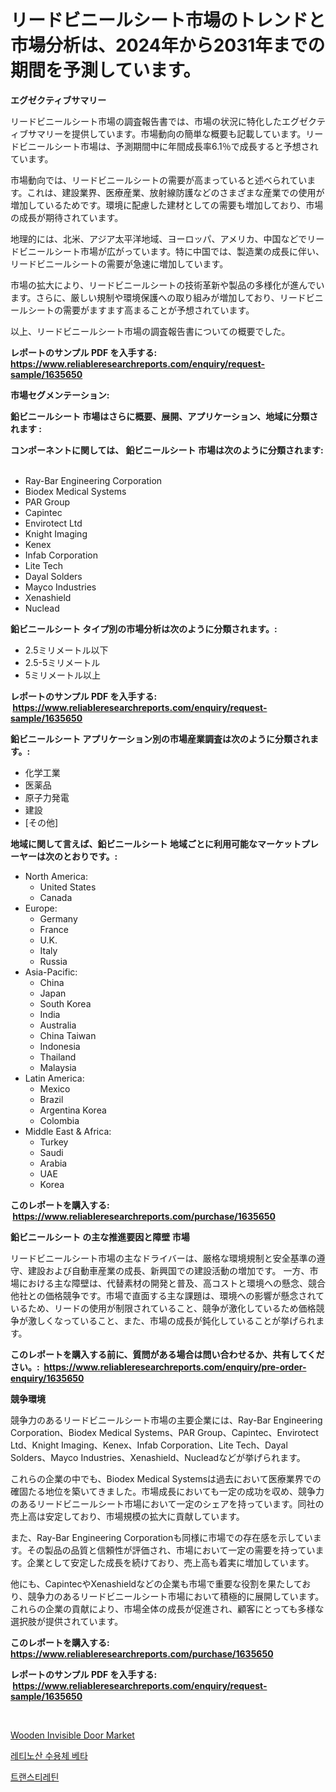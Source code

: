 <p><h1>リードビニールシート市場のトレンドと市場分析は、2024年から2031年までの期間を予測しています。</h1></p><p><strong>エグゼクティブサマリー</strong></p>
<p><p>リードビニールシート市場の調査報告書では、市場の状況に特化したエグゼクティブサマリーを提供しています。市場動向の簡単な概要も記載しています。リードビニールシート市場は、予測期間中に年間成長率6.1％で成長すると予想されています。</p><p>市場動向では、リードビニールシートの需要が高まっていると述べられています。これは、建設業界、医療産業、放射線防護などのさまざまな産業での使用が増加しているためです。環境に配慮した建材としての需要も増加しており、市場の成長が期待されています。</p><p>地理的には、北米、アジア太平洋地域、ヨーロッパ、アメリカ、中国などでリードビニールシート市場が広がっています。特に中国では、製造業の成長に伴い、リードビニールシートの需要が急速に増加しています。</p><p>市場の拡大により、リードビニールシートの技術革新や製品の多様化が進んでいます。さらに、厳しい規制や環境保護への取り組みが増加しており、リードビニールシートの需要がますます高まることが予想されています。</p><p>以上、リードビニールシート市場の調査報告書についての概要でした。</p></p>
<p><strong>レポートのサンプル PDF を入手する: <a href="https://www.reliableresearchreports.com/enquiry/request-sample/1635650">https://www.reliableresearchreports.com/enquiry/request-sample/1635650</a></strong></p>
<p><strong>市場セグメンテーション:</strong></p>
<p><strong> 鉛ビニールシート 市場はさらに概要、展開、アプリケーション、地域に分類されます :</strong></p>
<p><strong>コンポーネントに関しては、 鉛ビニールシート 市場は次のように分類されます: &nbsp;</strong></p>
<p><ul><li>Ray-Bar Engineering Corporation</li><li>Biodex Medical Systems</li><li>PAR Group</li><li>Capintec</li><li>Envirotect Ltd</li><li>Knight Imaging</li><li>Kenex</li><li>Infab Corporation</li><li>Lite Tech</li><li>Dayal Solders</li><li>Mayco Industries</li><li>Xenashield</li><li>Nuclead</li></ul></p>
<p><strong> 鉛ビニールシート タイプ別の市場分析は次のように分類されます。:</strong></p>
<p><ul><li>2.5ミリメートル以下</li><li>2.5-5ミリメートル</li><li>5ミリメートル以上</li></ul></p>
<p><strong>レポートのサンプル PDF を入手する: &nbsp;<a href="https://www.reliableresearchreports.com/enquiry/request-sample/1635650">https://www.reliableresearchreports.com/enquiry/request-sample/1635650</a></strong></p>
<p><strong> 鉛ビニールシート アプリケーション別の市場産業調査は次のように分類されます。:</strong></p>
<p><ul><li>化学工業</li><li>医薬品</li><li>原子力発電</li><li>建設</li><li>[その他]</li></ul></p>
<p><strong>地域に関して言えば、鉛ビニールシート 地域ごとに利用可能なマーケットプレーヤーは次のとおりです。:</strong></p>
<p><ul>
    <li>
        North America:
        <ul>
            <li>United States</li>
            <li>Canada</li>
        </ul>
    </li>
    <li>
        Europe:
        <ul>
            <li>Germany</li>
            <li>France</li>
            <li>U.K.</li>
            <li>Italy</li>
            <li>Russia</li>
        </ul>
    </li>
    <li>
        Asia-Pacific:
        <ul>
            <li>China</li>
            <li>Japan</li>
            <li>South Korea</li>
            <li>India</li>
            <li>Australia</li>
            <li>China Taiwan</li>
            <li>Indonesia</li>
            <li>Thailand</li>
            <li>Malaysia</li>
        </ul>
    </li>
    <li>
        Latin America:
        <ul>
            <li>Mexico</li>
            <li>Brazil</li>
            <li>Argentina Korea</li>
            <li>Colombia</li>
        </ul>
    </li>
    <li>
        Middle East & Africa:
        <ul>
            <li>Turkey</li>
            <li>Saudi</li>
            <li>Arabia</li>
            <li>UAE</li>
            <li>Korea</li>
        </ul>
    </li>
    </ul></p>
<p><strong>このレポートを購入する: &nbsp;<a href="https://www.reliableresearchreports.com/purchase/1635650">https://www.reliableresearchreports.com/purchase/1635650</a></strong></p>
<p><strong>鉛ビニールシート の主な推進要因と障壁 市場</strong></p>
<p><p>リードビニールシート市場の主なドライバーは、厳格な環境規制と安全基準の遵守、建設および自動車産業の成長、新興国での建設活動の増加です。 一方、市場における主な障壁は、代替素材の開発と普及、高コストと環境への懸念、競合他社との価格競争です。市場で直面する主な課題は、環境への影響が懸念されているため、リードの使用が制限されていること、競争が激化しているため価格競争が激しくなっていること、また、市場の成長が鈍化していることが挙げられます。</p></p>
<p><strong>このレポートを購入する前に、質問がある場合は問い合わせるか、共有してください。:&nbsp; <a href="https://www.reliableresearchreports.com/enquiry/pre-order-enquiry/1635650">https://www.reliableresearchreports.com/enquiry/pre-order-enquiry/1635650</a></strong></p>
<p><strong>競争環境</strong></p>
<p><p>競争力のあるリードビニールシート市場の主要企業には、Ray-Bar Engineering Corporation、Biodex Medical Systems、PAR Group、Capintec、Envirotect Ltd、Knight Imaging、Kenex、Infab Corporation、Lite Tech、Dayal Solders、Mayco Industries、Xenashield、Nucleadなどが挙げられます。</p><p>これらの企業の中でも、Biodex Medical Systemsは過去において医療業界での確固たる地位を築いてきました。市場成長においても一定の成功を収め、競争力のあるリードビニールシート市場において一定のシェアを持っています。同社の売上高は安定しており、市場規模の拡大に貢献しています。</p><p>また、Ray-Bar Engineering Corporationも同様に市場での存在感を示しています。その製品の品質と信頼性が評価され、市場において一定の需要を持っています。企業として安定した成長を続けており、売上高も着実に増加しています。</p><p>他にも、CapintecやXenashieldなどの企業も市場で重要な役割を果たしており、競争力のあるリードビニールシート市場において積極的に展開しています。これらの企業の貢献により、市場全体の成長が促進され、顧客にとっても多様な選択肢が提供されています。</p></p>
<p><strong>このレポートを購入する: &nbsp; <a href="https://www.reliableresearchreports.com/purchase/1635650">https://www.reliableresearchreports.com/purchase/1635650</a></strong></p>
<p><strong>レポートのサンプル PDF を入手する: &nbsp;<a href="https://www.reliableresearchreports.com/enquiry/request-sample/1635650">https://www.reliableresearchreports.com/enquiry/request-sample/1635650</a></strong><strong></strong></p>
<p>&nbsp;</p>
<p><p><a href="https://github.com/Whitneyboyettebo9kiw7yr13/Market-Research-Report-List-1/blob/main/wooden-invisible-door-market.md">Wooden Invisible Door Market</a></p><p><a href="https://github.com/Tristiarton768456/Market-Research-Report-List-1/blob/main/65795906261.md">레티노산 수용체 베타</a></p><p><a href="https://github.com/vsoq0zknh59/Market-Research-Report-List-1/blob/main/31915286260.md">트랜스티레틴</a></p></p>